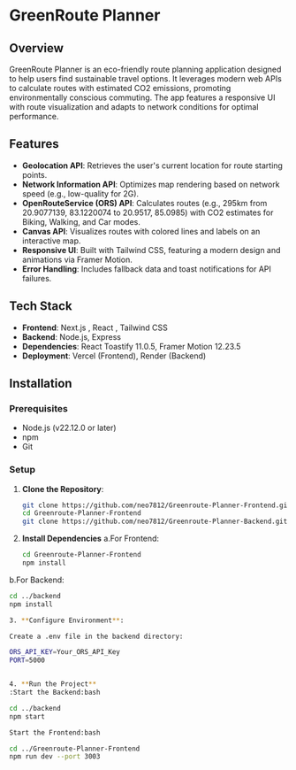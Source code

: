 # GreenRoute Planner

## Overview
GreenRoute Planner is an eco-friendly route planning application designed to help users find sustainable travel options. It leverages modern web APIs to calculate routes with estimated CO2 emissions, promoting environmentally conscious commuting. The app features a responsive UI with route visualization and adapts to network conditions for optimal performance.


## Features
- **Geolocation API**: Retrieves the user's current location for route starting points.
- **Network Information API**: Optimizes map rendering based on network speed (e.g., low-quality for 2G).
- **OpenRouteService (ORS) API**: Calculates routes (e.g., 295km from 20.9077139, 83.1220074 to 20.9517, 85.0985) with CO2 estimates for Biking, Walking, and Car modes.
- **Canvas API**: Visualizes routes with colored lines and labels on an interactive map.
- **Responsive UI**: Built with Tailwind CSS, featuring a modern design and animations via Framer Motion.
- **Error Handling**: Includes fallback data and toast notifications for API failures.

## Tech Stack
- **Frontend**: Next.js , React , Tailwind CSS 
- **Backend**: Node.js, Express
- **Dependencies**: React Toastify 11.0.5, Framer Motion 12.23.5
- **Deployment**: Vercel (Frontend), Render (Backend)

## Installation

### Prerequisites
- Node.js (v22.12.0 or later)
- npm 
- Git

### Setup
1. **Clone the Repository**:
   ```bash
   git clone https://github.com/neo7812/Greenroute-Planner-Frontend.git
   cd Greenroute-Planner-Frontend
   git clone https://github.com/neo7812/Greenroute-Planner-Backend.git ../backend

   
2.  **Install Dependencies**
    a.For Frontend:
    ```bash
    cd Greenroute-Planner-Frontend
    npm install

   b.For Backend:
   ```bash
   cd ../backend
   npm install  
  
3. **Configure Environment**:

Create a .env file in the backend directory:

ORS_API_KEY=Your_ORS_API_Key
PORT=5000


4. **Run the Project**
:Start the Backend:bash

cd ../backend
npm start

Start the Frontend:bash

cd ../Greenroute-Planner-Frontend
npm run dev --port 3003


